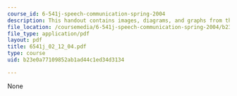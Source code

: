 ```yaml
---
course_id: 6-541j-speech-communication-spring-2004
description: This handout contains images, diagrams, and graphs from the course textbook.
file_location: /coursemedia/6-541j-speech-communication-spring-2004/b23e0a77109852ab1ad44c1ed34d3134_6541j_02_12_04.pdf
file_type: application/pdf
layout: pdf
title: 6541j_02_12_04.pdf
type: course
uid: b23e0a77109852ab1ad44c1ed34d3134

---
```

None
